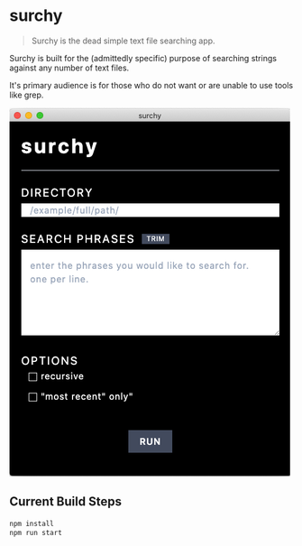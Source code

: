 # surchy

> Surchy is the dead simple text file searching app.

Surchy is built for the (admittedly specific) purpose of searching strings against any number of text files.

It's primary audience is for those who do not want or are unable to use tools like grep.

![mockup](https://github.com/wfowl/surchy/blob/implement_search/mockup.png?raw=true)

## Current Build Steps

```
npm install
npm run start
```
